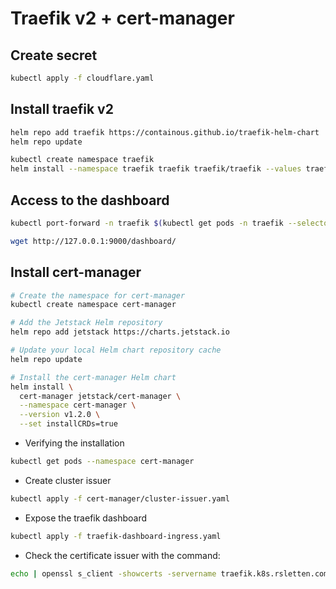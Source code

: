 # Traefik v2 + cert-manager

## Create secret

```bash
kubectl apply -f cloudflare.yaml
```

## Install traefik v2

```bash
helm repo add traefik https://containous.github.io/traefik-helm-chart
helm repo update

kubectl create namespace traefik
helm install --namespace traefik traefik traefik/traefik --values traefik/values.yaml
```

## Access to the dashboard

```bash
kubectl port-forward -n traefik $(kubectl get pods -n traefik --selector "app.kubernetes.io/name=traefik" --output=name) 9000:9000

wget http://127.0.0.1:9000/dashboard/
```

## Install cert-manager

```bash
# Create the namespace for cert-manager
kubectl create namespace cert-manager

# Add the Jetstack Helm repository
helm repo add jetstack https://charts.jetstack.io

# Update your local Helm chart repository cache
helm repo update

# Install the cert-manager Helm chart
helm install \
  cert-manager jetstack/cert-manager \
  --namespace cert-manager \
  --version v1.2.0 \
  --set installCRDs=true
```

- Verifying the installation

```bash
kubectl get pods --namespace cert-manager
```

- Create cluster issuer

```bash
kubectl apply -f cert-manager/cluster-issuer.yaml
```
- Expose the traefik dashboard

```bash
kubectl apply -f traefik-dashboard-ingress.yaml
```

- Check the certificate issuer with the command:

```bash
echo | openssl s_client -showcerts -servername traefik.k8s.rsletten.com -connect traefik.k8s.rsletten.com:443 2>/dev/null | openssl x509 -inform pem -text
```
